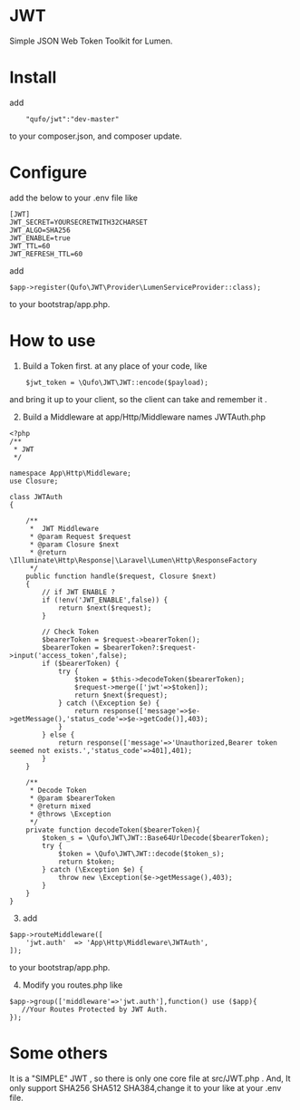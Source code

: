 # JWT
Simple JSON Web Token Toolkit for Lumen.

# Install
add
```
    "qufo/jwt":"dev-master"
```
to your composer.json, and composer update.

# Configure
add the below to  your .env file like
```
[JWT]
JWT_SECRET=YOURSECRETWITH32CHARSET
JWT_ALGO=SHA256
JWT_ENABLE=true
JWT_TTL=60
JWT_REFRESH_TTL=60
```

add
```
$app->register(Qufo\JWT\Provider\LumenServiceProvider::class);
```
to your bootstrap/app.php.

# How to use
1. Build a Token first. at any place of your code, like
```
    $jwt_token = \Qufo\JWT\JWT::encode($payload);
```
and bring it up to your client, so the client can take and remember it .

2. Build a Middleware at app/Http/Middleware names JWTAuth.php
```
<?php
/**
 * JWT
 */

namespace App\Http\Middleware;
use Closure;

class JWTAuth
{

    /**
     *  JWT Middleware
     * @param Request $request
     * @param Closure $next
     * @return \Illuminate\Http\Response|\Laravel\Lumen\Http\ResponseFactory
     */
    public function handle($request, Closure $next)
    {
        // if JWT ENABLE ?
        if (!env('JWT_ENABLE',false)) {
            return $next($request);
        }

        // Check Token
        $bearerToken = $request->bearerToken();
        $bearerToken = $bearerToken?:$request->input('access_token',false);
        if ($bearerToken) {
            try {
                $token = $this->decodeToken($bearerToken);
                $request->merge(['jwt'=>$token]);
                return $next($request);
            } catch (\Exception $e) {
                return response(['message'=>$e->getMessage(),'status_code'=>$e->getCode()],403);
            }
        } else {
            return response(['message'=>'Unauthorized,Bearer token seemed not exists.','status_code'=>401],401);
        }
    }

    /**
     * Decode Token
     * @param $bearerToken
     * @return mixed
     * @throws \Exception
     */
    private function decodeToken($bearerToken){
        $token_s = \Qufo\JWT\JWT::Base64UrlDecode($bearerToken);
        try {
            $token = \Qufo\JWT\JWT::decode($token_s);
            return $token;
        } catch (\Exception $e) {
            throw new \Exception($e->getMessage(),403);
        }
    }
}
```

3. add
```
$app->routeMiddleware([
    'jwt.auth'  => 'App\Http\Middleware\JWTAuth',
]);
```

to your bootstrap/app.php.

4. Modify you routes.php like
```
$app->group(['middleware'=>'jwt.auth'],function() use ($app){
   //Your Routes Protected by JWT Auth.
});
```

# Some others
It is a "SIMPLE" JWT , so there is only one core file at src/JWT.php .
And, It only support SHA256 SHA512 SHA384,change it to your like at your .env file.
